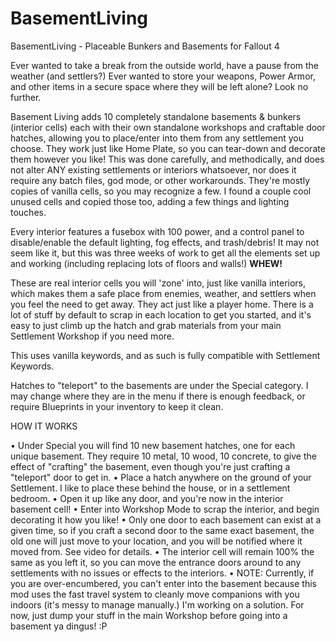 # BasementLiving
BasementLiving - Placeable Bunkers and Basements for Fallout 4

Ever wanted to take a break from the outside world, have a pause from the weather (and settlers?) Ever wanted to store your weapons, Power Armor, and other items in a secure space where they will be left alone? Look no further.

Basement Living adds 10 completely standalone basements & bunkers (interior cells) each with their own standalone workshops and craftable door hatches, allowing you to place/enter into them from any settlement you choose. They work just like Home Plate, so you can tear-down and decorate them however you like! This was done carefully, and methodically, and does not alter ANY existing settlements or interiors whatsoever, nor does it require any batch files, god mode, or other workarounds. They're mostly copies of vanilla cells, so you may recognize a few. I found a couple cool unused cells and copied those too, adding a few things and lighting touches.

Every interior features a fusebox with 100 power, and a control panel to disable/enable the default lighting, fog effects, and trash/debris!  It may not seem like it, but this was three weeks of work to get all the elements set up and working (including replacing lots of floors and walls!) **WHEW!**

These are real interior cells you will 'zone' into, just like vanilla interiors, which makes them a safe place from enemies, weather, and settlers when you feel the need to get away. They act just like a player home. There is a lot of stuff by default to scrap in each location to get you started, and it's easy to just climb up the hatch and grab materials from your main Settlement Workshop if you need more.

This uses vanilla keywords, and as such is fully compatible with Settlement Keywords.

Hatches to "teleport" to the basements are under the Special category. I may change where they are in the menu if there is enough feedback, or require Blueprints in your inventory to keep it clean.

HOW IT WORKS

• Under Special you will find 10 new basement hatches, one for each unique basement. They require 10 metal, 10 wood, 10 concrete, to give the effect of "crafting" the basement, even though you're just crafting a "teleport" door to get in.
• Place a hatch anywhere on the ground of your Settlement. I like to place these behind the house, or in a settlement bedroom.
• Open it up like any door, and you're now in the interior basement cell!
• Enter into Workshop Mode to scrap the interior, and begin decorating it how you like!
• Only one door to each basement can exist at a given time, so if you craft a second door to the same exact basement, the old one will just move to your location, and you will be notified where it moved from. See video for details.
• The interior cell will remain 100% the same as you left it, so you can move the entrance doors around to any settlements with no issues or effects to the interiors.
• NOTE: Currently, if you are over-encumbered, you can't enter into the basement because this mod uses the fast travel system to cleanly move companions with you indoors (it's messy to manage manually.)  I'm working on a solution.  For now, just dump your stuff in the main Workshop before going into a basement ya dingus! :P
